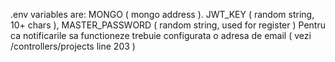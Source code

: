 .env variables are: MONGO ( mongo address ). JWT_KEY ( random string, 10+ chars ), MASTER_PASSWORD ( random string, used for register )
Pentru ca notificarile sa functioneze trebuie configurata o adresa de email ( vezi /controllers/projects line 203 )
